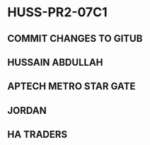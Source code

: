# HUSS-PR2-07C1
## COMMIT CHANGES TO GITUB 
## HUSSAIN ABDULLAH
## APTECH METRO STAR GATE
## JORDAN
## HA TRADERS 
